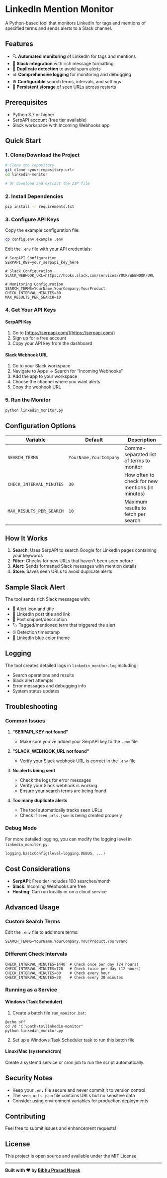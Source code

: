 # LinkedIn Mention Monitor

A Python-based tool that monitors LinkedIn for tags and mentions of specified terms and sends alerts to a Slack channel.

## Features

- 🔍 **Automated monitoring** of LinkedIn for tags and mentions
- 📱 **Slack integration** with rich message formatting
- 🔄 **Duplicate detection** to avoid spam alerts
- 📊 **Comprehensive logging** for monitoring and debugging
- ⚙️ **Configurable** search terms, intervals, and settings
- 💾 **Persistent storage** of seen URLs across restarts

## Prerequisites

- Python 3.7 or higher
- SerpAPI account (free tier available)
- Slack workspace with Incoming Webhooks app

## Quick Start

### 1. Clone/Download the Project
```bash
# Clone the repository
git clone <your-repository-url>
cd linkedin-monitor

# Or download and extract the ZIP file
```

### 2. Install Dependencies
```bash
pip install -r requirements.txt
```

### 3. Configure API Keys

Copy the example configuration file:
```bash
cp config.env.example .env
```

Edit the `.env` file with your API credentials:

```env
# SerpAPI Configuration
SERPAPI_KEY=your_serpapi_key_here

# Slack Configuration
SLACK_WEBHOOK_URL=https://hooks.slack.com/services/YOUR/WEBHOOK/URL

# Monitoring Configuration
SEARCH_TERMS=YourName,YourCompany,YourProduct
CHECK_INTERVAL_MINUTES=30
MAX_RESULTS_PER_SEARCH=10
```

### 4. Get Your API Keys

#### SerpAPI Key
1. Go to [https://serpapi.com/](https://serpapi.com/)
2. Sign up for a free account
3. Copy your API key from the dashboard

#### Slack Webhook URL
1. Go to your Slack workspace
2. Navigate to Apps → Search for "Incoming Webhooks"
3. Add the app to your workspace
4. Choose the channel where you want alerts
5. Copy the webhook URL

### 5. Run the Monitor
```bash
python linkedin_monitor.py
```

## Configuration Options

| Variable | Default | Description |
|----------|---------|-------------|
| `SEARCH_TERMS` | `YourName,YourCompany` | Comma-separated list of terms to monitor |
| `CHECK_INTERVAL_MINUTES` | `30` | How often to check for new mentions (in minutes) |
| `MAX_RESULTS_PER_SEARCH` | `10` | Maximum results to fetch per search |

## How It Works

1. **Search**: Uses SerpAPI to search Google for LinkedIn pages containing your keywords
2. **Filter**: Checks for new URLs that haven't been seen before
3. **Alert**: Sends formatted Slack messages with mention details
4. **Store**: Saves seen URLs to avoid duplicate alerts

## Sample Slack Alert

The tool sends rich Slack messages with:
- 🔔 Alert icon and title
- 📄 LinkedIn post title and link
- 📝 Post snippet/description
- 🏷️ Tagged/mentioned term that triggered the alert
- ⏰ Detection timestamp
- 🎨 LinkedIn blue color theme

## Logging

The tool creates detailed logs in `linkedin_monitor.log` including:
- Search operations and results
- Slack alert attempts
- Error messages and debugging info
- System status updates

## Troubleshooting

### Common Issues

1. **"SERPAPI_KEY not found"**
   - Make sure you've added your SerpAPI key to the `.env` file

2. **"SLACK_WEBHOOK_URL not found"**
   - Verify your Slack webhook URL is correct in the `.env` file

3. **No alerts being sent**
   - Check the logs for error messages
   - Verify your Slack webhook is working
   - Ensure your search terms are being found

4. **Too many duplicate alerts**
   - The tool automatically tracks seen URLs
   - Check if `seen_urls.json` is being created properly

### Debug Mode

For more detailed logging, you can modify the logging level in `linkedin_monitor.py`:

```python
logging.basicConfig(level=logging.DEBUG, ...)
```

## Cost Considerations

- **SerpAPI**: Free tier includes 100 searches/month
- **Slack**: Incoming Webhooks are free
- **Hosting**: Can run locally or on a cloud service

## Advanced Usage

### Custom Search Terms
Edit the `.env` file to add more terms:
```env
SEARCH_TERMS=YourName,YourCompany,YourProduct,YourBrand
```

### Different Check Intervals
```env
CHECK_INTERVAL_MINUTES=1440  # Check once per day (24 hours)
CHECK_INTERVAL_MINUTES=720   # Check twice per day (12 hours)
CHECK_INTERVAL_MINUTES=60    # Check every hour
CHECK_INTERVAL_MINUTES=30    # Check every 30 minutes
```

### Running as a Service

#### Windows (Task Scheduler)
1. Create a batch file `run_monitor.bat`:
```batch
@echo off
cd /d "C:\path\to\linkedin-monitor"
python linkedin_monitor.py
```

2. Set up a Windows Task Scheduler task to run this batch file

#### Linux/Mac (systemd/cron)
Create a systemd service or cron job to run the script automatically.

## Security Notes

- Keep your `.env` file secure and never commit it to version control
- The `seen_urls.json` file contains URLs but no sensitive data
- Consider using environment variables for production deployments

## Contributing

Feel free to submit issues and enhancement requests!

## License

This project is open source and available under the MIT License.

---

**Built with ❤️ by [Bibhu Prasad Nayak](https://github.com/CodeMystique01)** 